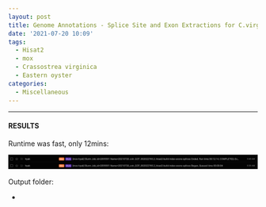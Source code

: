 ```yaml
---
layout: post
title: Genome Annotations - Splice Site and Exon Extractions for C.virginica GCF_002022765.2 Genome Using Hisat2 on Mox
date: '2021-07-20 10:09'
tags: 
  - Hisat2
  - mox
  - Crassostrea virginica
  - Eastern oyster
categories: 
  - Miscellaneous
---
```




---

#### RESULTS

Runtime was fast, only 12mins:

![Runtime for Hisat2 indexing for C.virginica GCF_002022765.2 on Mox](https://github.com/RobertsLab/sams-notebook/blob/master/images/screencaps/20210720_cvir_GCF_002022765.2_hisat2-build-index-exons-splices_runtime.png?raw=true)

Output folder:

- []()


